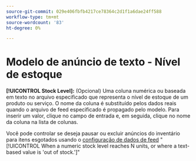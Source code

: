 ```yaml
---
source-git-commit: 029e406fbfb4217ce78364c2d1f1a6dae24ff588
workflow-type: tm+mt
source-wordcount: '83'
ht-degree: 0%

---
```

# Modelo de anúncio de texto - Nível de estoque

**[!UICONTROL Stock Level]:** (Opcional) Uma coluna numérica ou baseada em texto no arquivo especificado que representa o nível de estoque de um produto ou serviço. O nome da coluna é substituído pelos dados reais quando o arquivo de feed especificado é propagado pelo modelo. Para inserir um valor, clique no campo de entrada e, em seguida, clique no nome da coluna na lista de colunas.

Você pode controlar se deseja pausar ou excluir anúncios do inventário para itens esgotados usando o [configuração de dados de feed](/help/search-social-commerce/campaign-management/inventory-feeds/feed-settings-manage.md#feed-data-settings) &quot;[!UICONTROL When a numeric stock level reaches N units, or where a text-based value is 'out of stock.']&quot;
